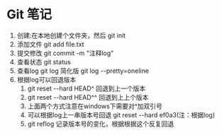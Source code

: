 # Git 笔记
1. 创建:在本地创建个文件夹，然后 git init
2. 添加文件 git add file.txt
3. 提交修改 git commit -m "注释log"
4. 查看状态 git status
5. 查看log  git log  简化版 git log --pretty=oneline
6. 根据log可以回退版本
    1. git reset --hard HEAD^  回退到上一个版本
    2. git reset --hard HEAD^^ 回退到上上个版本
    3. 上面两个方式注意在windows下需要对^加双引号
    4. 可以根据log上一串版本号回退 git reset --hard ef0a3(注：根据log)
    5. git reflog 记录版本号的变化，根据根据这个反复回退